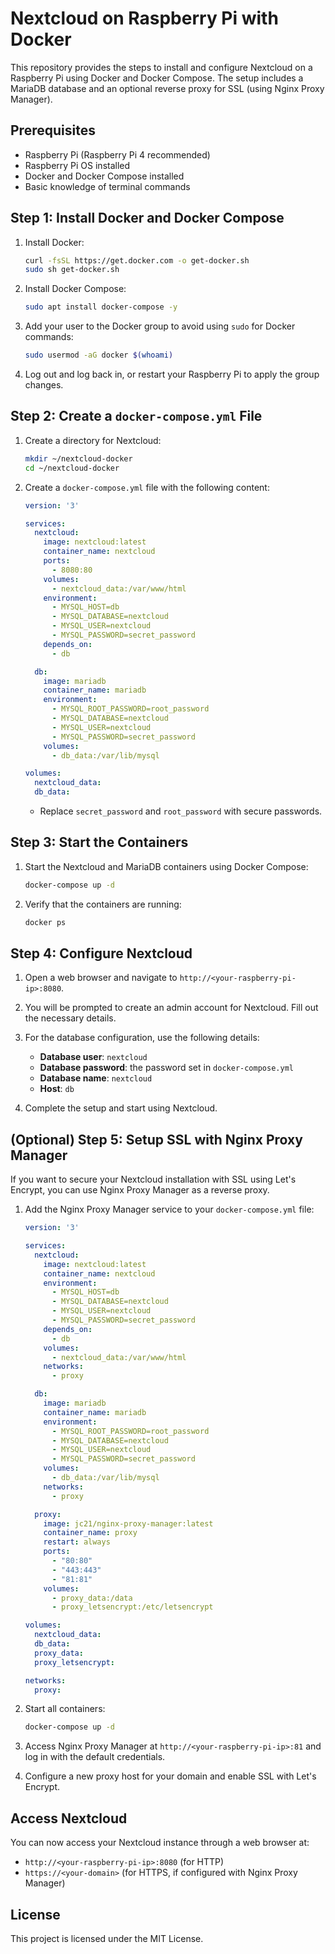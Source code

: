# Nextcloud on Raspberry Pi with Docker

This repository provides the steps to install and configure Nextcloud on a Raspberry Pi using Docker and Docker Compose. The setup includes a MariaDB database and an optional reverse proxy for SSL (using Nginx Proxy Manager).

## Prerequisites

- Raspberry Pi (Raspberry Pi 4 recommended)
- Raspberry Pi OS installed
- Docker and Docker Compose installed
- Basic knowledge of terminal commands

## Step 1: Install Docker and Docker Compose

1. Install Docker:

    ```sh
    curl -fsSL https://get.docker.com -o get-docker.sh
    sudo sh get-docker.sh
    ```

2. Install Docker Compose:

    ```sh
    sudo apt install docker-compose -y
    ```

3. Add your user to the Docker group to avoid using `sudo` for Docker commands:

    ```sh
    sudo usermod -aG docker $(whoami)
    ```

4. Log out and log back in, or restart your Raspberry Pi to apply the group changes.

## Step 2: Create a `docker-compose.yml` File

1. Create a directory for Nextcloud:

    ```sh
    mkdir ~/nextcloud-docker
    cd ~/nextcloud-docker
    ```

2. Create a `docker-compose.yml` file with the following content:

    ```yaml
    version: '3'

    services:
      nextcloud:
        image: nextcloud:latest
        container_name: nextcloud
        ports:
          - 8080:80
        volumes:
          - nextcloud_data:/var/www/html
        environment:
          - MYSQL_HOST=db
          - MYSQL_DATABASE=nextcloud
          - MYSQL_USER=nextcloud
          - MYSQL_PASSWORD=secret_password
        depends_on:
          - db

      db:
        image: mariadb
        container_name: mariadb
        environment:
          - MYSQL_ROOT_PASSWORD=root_password
          - MYSQL_DATABASE=nextcloud
          - MYSQL_USER=nextcloud
          - MYSQL_PASSWORD=secret_password
        volumes:
          - db_data:/var/lib/mysql

    volumes:
      nextcloud_data:
      db_data:
    ```

    - Replace `secret_password` and `root_password` with secure passwords.

## Step 3: Start the Containers

1. Start the Nextcloud and MariaDB containers using Docker Compose:

    ```sh
    docker-compose up -d
    ```

2. Verify that the containers are running:

    ```sh
    docker ps
    ```

## Step 4: Configure Nextcloud

1. Open a web browser and navigate to `http://<your-raspberry-pi-ip>:8080`.

2. You will be prompted to create an admin account for Nextcloud. Fill out the necessary details.

3. For the database configuration, use the following details:
    - **Database user**: `nextcloud`
    - **Database password**: the password set in `docker-compose.yml`
    - **Database name**: `nextcloud`
    - **Host**: `db`

4. Complete the setup and start using Nextcloud.

## (Optional) Step 5: Setup SSL with Nginx Proxy Manager

If you want to secure your Nextcloud installation with SSL using Let's Encrypt, you can use Nginx Proxy Manager as a reverse proxy.

1. Add the Nginx Proxy Manager service to your `docker-compose.yml` file:

    ```yaml
    version: '3'

    services:
      nextcloud:
        image: nextcloud:latest
        container_name: nextcloud
        environment:
          - MYSQL_HOST=db
          - MYSQL_DATABASE=nextcloud
          - MYSQL_USER=nextcloud
          - MYSQL_PASSWORD=secret_password
        depends_on:
          - db
        volumes:
          - nextcloud_data:/var/www/html
        networks:
          - proxy

      db:
        image: mariadb
        container_name: mariadb
        environment:
          - MYSQL_ROOT_PASSWORD=root_password
          - MYSQL_DATABASE=nextcloud
          - MYSQL_USER=nextcloud
          - MYSQL_PASSWORD=secret_password
        volumes:
          - db_data:/var/lib/mysql
        networks:
          - proxy

      proxy:
        image: jc21/nginx-proxy-manager:latest
        container_name: proxy
        restart: always
        ports:
          - "80:80"
          - "443:443"
          - "81:81"
        volumes:
          - proxy_data:/data
          - proxy_letsencrypt:/etc/letsencrypt

    volumes:
      nextcloud_data:
      db_data:
      proxy_data:
      proxy_letsencrypt:

    networks:
      proxy:
    ```

2. Start all containers:

    ```sh
    docker-compose up -d
    ```

3. Access Nginx Proxy Manager at `http://<your-raspberry-pi-ip>:81` and log in with the default credentials.

4. Configure a new proxy host for your domain and enable SSL with Let's Encrypt.

## Access Nextcloud

You can now access your Nextcloud instance through a web browser at:

- `http://<your-raspberry-pi-ip>:8080` (for HTTP)
- `https://<your-domain>` (for HTTPS, if configured with Nginx Proxy Manager)

## License

This project is licensed under the MIT License.

